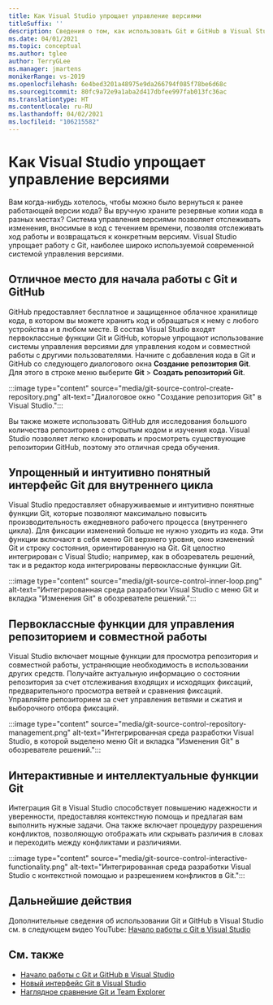 ```yaml
---
title: Как Visual Studio упрощает управление версиями
titleSuffix: ''
description: Сведения о том, как использовать Git и GitHub в Visual Studio для отслеживания изменений в коде и отмены изменений в случае необходимости.
ms.date: 04/01/2021
ms.topic: conceptual
ms.author: tglee
author: TerryGLee
ms.manager: jmartens
monikerRange: vs-2019
ms.openlocfilehash: 6e4bed3201a48975e9da266794f085f78be6d68c
ms.sourcegitcommit: 80fc9a72e9a1aba2d417dbfee997fab013fc36ac
ms.translationtype: HT
ms.contentlocale: ru-RU
ms.lasthandoff: 04/02/2021
ms.locfileid: "106215582"
---
```

# <a name="how-visual-studio-makes-source-control-easy"></a>Как Visual Studio упрощает управление версиями

Вам когда-нибудь хотелось, чтобы можно было вернуться к ранее работающей версии кода? Вы вручную храните резервные копии кода в разных местах? Система управления версиями позволяет отслеживать изменения, вносимые в код с течением времени, позволяя отслеживать ход работы и возвращаться к конкретным версиям. Visual Studio упрощает работу с Git, наиболее широко используемой современной системой управления версиями.

## <a name="a-great-place-to-start-with-git--github"></a>Отличное место для начала работы с Git и GitHub

GitHub предоставляет бесплатное и защищенное облачное хранилище кода, в котором вы можете хранить код и обращаться к нему с любого устройства и в любом месте. В состав Visual Studio входят первоклассные функции Git и GitHub, которые упрощают использование системы управления версиями для управления кодом и совместной работы с другими пользователями. Начните с добавления кода в Git и GitHub со следующего диалогового окна **Создание репозитория Git**. Для этого в строке меню выберите **Git** > **Создать репозиторий Git**.

:::image type="content" source="media/git-source-control-create-repository.png" alt-text="Диалоговое окно &quot;Создание репозитория Git&quot; в Visual Studio.":::

Вы также можете использовать GitHub для исследования большого количества репозиториев с открытым кодом и изучения кода. Visual Studio позволяет легко клонировать и просмотреть существующие репозитории GitHub, поэтому это отличная среда обучения.

## <a name="streamlined-and-intuitive-inner-loop-git-experience"></a>Упрощенный и интуитивно понятный интерфейс Git для внутреннего цикла

Visual Studio предоставляет обнаруживаемые и интуитивно понятные функции Git, которые позволяют максимально повысить производительность ежедневного рабочего процесса (внутреннего цикла). Для фиксации изменений больше не нужно уходить из кода. Эти функции включают в себя меню Git верхнего уровня, окно изменений Git и строку состояния, ориентированную на Git. Git целостно интегрирован с Visual Studio; например, как в обозреватель решений, так и в редактор кода интегрированы первоклассные функции Git.

:::image type="content" source="media/git-source-control-inner-loop.png" alt-text="Интегрированная среда разработки Visual Studio с меню Git и вкладка &quot;Изменения Git&quot; в обозревателе решений.":::

## <a name="first-class-repository-management--collaboration"></a>Первоклассные функции для управления репозиторием и совместной работы

Visual Studio включает мощные функции для просмотра репозитория и совместной работы, устраняющие необходимость в использовании других средств. Получайте актуальную информацию о состоянии репозитория за счет отслеживания входящих и исходящих фиксаций, предварительного просмотра ветвей и сравнения фиксаций. Управляйте репозиторием за счет управления ветвями и сжатия и выборочного отбора фиксаций.

:::image type="content" source="media/git-source-control-repository-management.png" alt-text="Интегрированная среда разработки Visual Studio, в которой выделено меню Git и вкладка &quot;Изменения Git&quot; в обозревателе решений.":::

## <a name="interactive--smart-git-functionality"></a>Интерактивные и интеллектуальные функции Git

Интеграция Git в Visual Studio способствует повышению надежности и уверенности, предоставляя контекстную помощь и предлагая вам выполнить нужные задачи. Она также включает процедуру разрешения конфликтов, позволяющую отображать или скрывать различия в словах и переходить между конфликтами и различиями.

:::image type="content" source="media/git-source-control-interactive-functionality.png" alt-text="Интегрированная среда разработки Visual Studio с контекстной помощью и разрешением конфликтов в Git.":::

## <a name="next-steps"></a>Дальнейшие действия

Дополнительные сведения об использовании Git и GitHub в Visual Studio см. в следующем видео YouTube: [Начало работы с Git в Visual Studio](https://www.youtube.com/watch?v=GCZ9x3yqkyc&list=PLReL099Y5nRc-zbaFbf0aNcIamBQujOxP)

## <a name="see-also"></a>См. также

- [Начало работы с Git и GitHub в Visual Studio](/learn/modules/visual-studio-github-push/)
- [Новый интерфейс Git в Visual Studio](git-with-visual-studio.md)
- [Наглядное сравнение Git и Team Explorer](git-team-explorer-feature-comparison.md)